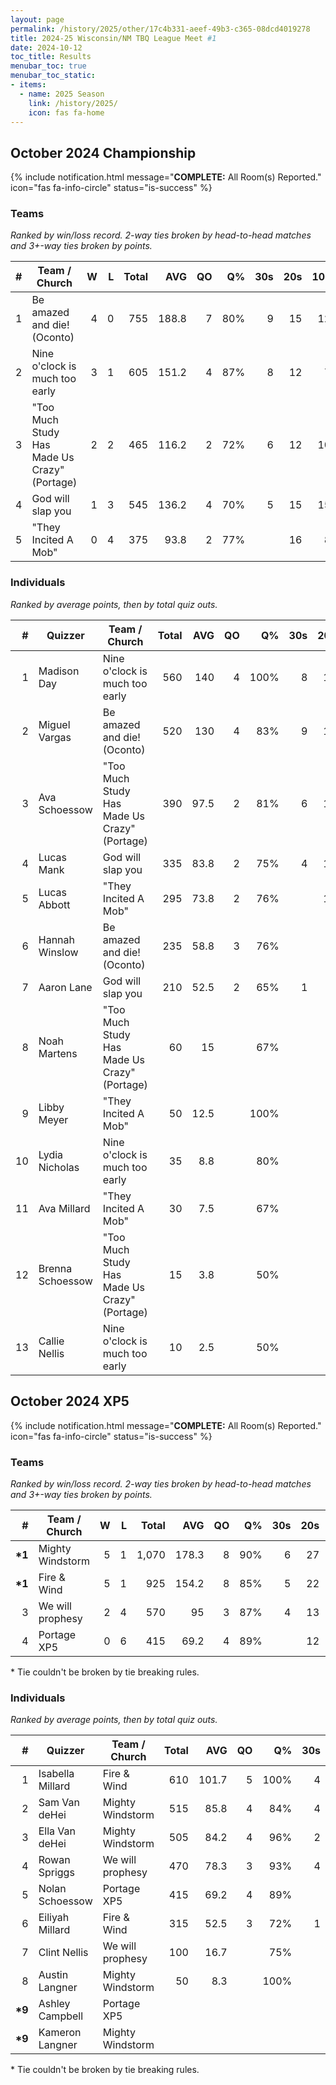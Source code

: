 ```yaml
---
layout: page
permalink: /history/2025/other/17c4b331-aeef-49b3-c365-08dcd4019278
title: 2024-25 Wisconsin/NM TBQ League Meet #1
date: 2024-10-12
toc_title: Results
menubar_toc: true
menubar_toc_static:
- items:
  - name: 2025 Season
    link: /history/2025/
    icon: fas fa-home
---
```



## October 2024 Championship

{% include notification.html
   message="<b>COMPLETE:</b> All Room(s) Reported."
   icon="fas fa-info-circle"
   status="is-success" %}


### Teams

*Ranked by win/loss record. 2-way ties broken by head-to-head matches and 3+-way ties broken by points.*

| # | Team / Church | W | L | Total | AVG | QO | Q% | 30s | 20s | 10s |
|--:|---|--:|--:|--:|--:|--:|--:|--:|--:|--:|
| 1 | Be amazed and die! (Oconto) | 4 | 0 | 755 | 188.8 | 7 | 80% | 9 | 15 | 12 |
| 2 | Nine o'clock is much too early | 3 | 1 | 605 | 151.2 | 4 | 87% | 8 | 12 | 7 |
| 3 | "Too Much Study Has Made Us Crazy" (Portage) | 2 | 2 | 465 | 116.2 | 2 | 72% | 6 | 12 | 10 |
| 4 | God will slap you | 1 | 3 | 545 | 136.2 | 4 | 70% | 5 | 15 | 15 |
| 5 | "They Incited A Mob" | 0 | 4 | 375 | 93.8 | 2 | 77% |  | 16 | 8 |

### Individuals

*Ranked by average points, then by total quiz outs.*

| # | Quizzer | Team / Church | Total | AVG | QO | Q% | 30s | 20s | 10s |
|--:|---|---|--:|--:|--:|--:|--:|--:|--:|
| 1 | Madison Day | Nine o'clock is much too early | 560 | 140 | 4 | 100% | 8 | 12 |  |
| 2 | Miguel Vargas | Be amazed and die! (Oconto) | 520 | 130 | 4 | 83% | 9 | 11 |  |
| 3 | Ava Schoessow | "Too Much Study Has Made Us Crazy" (Portage) | 390 | 97.5 | 2 | 81% | 6 | 11 |  |
| 4 | Lucas Mank | God will slap you | 335 | 83.8 | 2 | 75% | 4 | 10 | 4 |
| 5 | Lucas Abbott | "They Incited A Mob" | 295 | 73.8 | 2 | 76% |  | 15 | 1 |
| 6 | Hannah Winslow | Be amazed and die! (Oconto) | 235 | 58.8 | 3 | 76% |  | 4 | 12 |
| 7 | Aaron Lane | God will slap you | 210 | 52.5 | 2 | 65% | 1 | 5 | 11 |
| 8 | Noah Martens | "Too Much Study Has Made Us Crazy" (Portage) | 60 | 15 |  | 67% |  | 1 | 7 |
| 9 | Libby Meyer | "They Incited A Mob" | 50 | 12.5 |  | 100% |  | 1 | 3 |
| 10 | Lydia Nicholas | Nine o'clock is much too early | 35 | 8.8 |  | 80% |  |  | 4 |
| 11 | Ava Millard | "They Incited A Mob" | 30 | 7.5 |  | 67% |  |  | 4 |
| 12 | Brenna Schoessow | "Too Much Study Has Made Us Crazy" (Portage) | 15 | 3.8 |  | 50% |  |  | 3 |
| 13 | Callie Nellis | Nine o'clock is much too early | 10 | 2.5 |  | 50% |  |  | 3 |

## October 2024 XP5

{% include notification.html
   message="<b>COMPLETE:</b> All Room(s) Reported."
   icon="fas fa-info-circle"
   status="is-success" %}


### Teams

*Ranked by win/loss record. 2-way ties broken by head-to-head matches and 3+-way ties broken by points.*

| # | Team / Church | W | L | Total | AVG | QO | Q% | 30s | 20s | 10s |
|--:|---|--:|--:|--:|--:|--:|--:|--:|--:|--:|
| **\*1** | Mighty Windstorm | 5 | 1 | 1,070 | 178.3 | 8 | 90% | 6 | 27 | 24 |
| **\*1** | Fire & Wind | 5 | 1 | 925 | 154.2 | 8 | 85% | 5 | 22 | 25 |
| 3 | We will prophesy | 2 | 4 | 570 | 95 | 3 | 87% | 4 | 13 | 17 |
| 4 | Portage XP5 | 0 | 6 | 415 | 69.2 | 4 | 89% |  | 12 | 12 |

\* Tie couldn't be broken by tie breaking rules.

### Individuals

*Ranked by average points, then by total quiz outs.*

| # | Quizzer | Team / Church | Total | AVG | QO | Q% | 30s | 20s | 10s |
|--:|---|---|--:|--:|--:|--:|--:|--:|--:|
| 1 | Isabella Millard | Fire & Wind | 610 | 101.7 | 5 | 100% | 4 | 14 | 11 |
| 2 | Sam Van deHei | Mighty Windstorm | 515 | 85.8 | 4 | 84% | 4 | 13 | 10 |
| 3 | Ella Van deHei | Mighty Windstorm | 505 | 84.2 | 4 | 96% | 2 | 13 | 11 |
| 4 | Rowan Spriggs | We will prophesy | 470 | 78.3 | 3 | 93% | 4 | 10 | 11 |
| 5 | Nolan Schoessow | Portage XP5 | 415 | 69.2 | 4 | 89% |  | 12 | 12 |
| 6 | Eiliyah Millard | Fire & Wind | 315 | 52.5 | 3 | 72% | 1 | 8 | 14 |
| 7 | Clint Nellis | We will prophesy | 100 | 16.7 |  | 75% |  | 3 | 6 |
| 8 | Austin Langner | Mighty Windstorm | 50 | 8.3 |  | 100% |  | 1 | 3 |
| **\*9** | Ashley Campbell | Portage XP5 |  |  |  |  |  |  |  |
| **\*9** | Kameron Langner | Mighty Windstorm |  |  |  |  |  |  |  |

\* Tie couldn't be broken by tie breaking rules.

